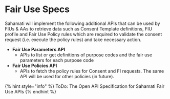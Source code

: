 # Fair Use Specs

Sahamati will implement the following additional APIs that can be used by FIUs & AAs to retrieve data such as Consent Template definitions, FIU profile and Fair Use Policy rules which are required to validate the consent request (i.e. execute the policy rules) and take necessary action.

* **Fair Use Parameters API**
  * APIs to list or get definitions of purpose codes and the fair use parameters for each purpose code
* **Fair Use Policies API**
  * APIs to fetch the policy rules for Consent and FI requests. The same API will be used for other policies (in future).

{% hint style="info" %}
ToDo: The Open API Specification for Sahamati Fair Use APIs
{% endhint %}
